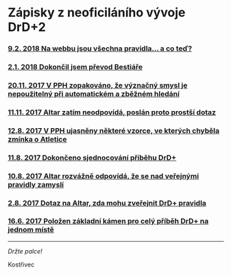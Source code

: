 # Zápisky z neoficiláního vývoje DrD+2

### [9.2. 2018 Na webbu jsou všechna pravidla... a co teď?](clanky/2018-02-09-na_webu_jsou_vsechna_pravidla_a_co_ted.md)
### [2.1. 2018 Dokončil jsem převod Bestiáře](clanky/2018-01-02-na_web_jsem_prevedl_bestiar.md)
### [20.11. 2017 V PPH zopakováno, že význačný smysl je nepoužitelný při automatickém a zběžném hledání](clanky/2017-11-20-opravuji_dalsi_drobne_nejasnosti_v_pph.md)
### [11.11. 2017 Altar zatím neodpovídá, poslán proto prostší dotaz](clanky/2017-11-11-bouchi_zatim_na_verejna_pravidla_neodpovida_zkousim_prostsi_dotaz.md)
### [12.8. 2017 V PPH ujasněny některé vzorce, ve kterých chyběla zmínka o Atletice](clanky/2017-08-12-behem_prevodu_pravidel_do_html_jsem_opravil_par_drobnosti_v_pph.md)
### [11.8. 2017 Dokončeno sjednocování příběhu DrD+](clanky/2017-08-11-dokoncil_jsem_spojovani_pribehu_z_pravidel_do_jednoho.md)
### [10.8. 2017 Altar rozvážně odpovídá, že se nad veřejnými pravidly zamyslí](clanky/2017-08-10-altar_me_s_verejnymi_pravidly_nehazi_pres_palubu.md)
### [2.8. 2017 Dotaz na Altar, zda mohu zveřejnit DrD+ pravidla](clanky/2017-08-02-ptam_se_bouchiho_z_altaru_zda_mohu_zverejnit_drd_pravidla.md)
### [16.6. 2017 Položen základní kámen pro celý příběh DrD+ na jednom místě](clanky/2017-06-16-chybel_drd_pribeh_v_celku_tak_ho_spojuji.md)

---

*Držte palce!*

Kostřivec